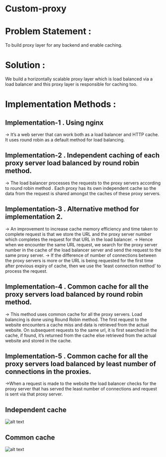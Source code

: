 # Custom-proxy

# Problem Statement :
To build proxy layer for any backend and enable caching.

# Solution :
We build a horizontally scalable proxy layer which is load balanced via a load balancer and this proxy layer is responsible for caching too.

# Implementation Methods :
## Implementation-1 . Using nginx
→  It’s a web server that can work both as a load balancer and HTTP cache. It uses round robin as a default method for load balancing.

## Implementation-2 . Independent caching of each proxy server load balanced by round robin method.
→ The load balancer processes the requests to the proxy servers according to round robin method . Each proxy has its own independent cache so the data from the request is shared amongst the caches of these proxy servers.

## Implementation-3 . Alternative method for implementation 2. 
→ An improvement to increase cache memory efficiency and time taken to complete request is that we store the URL and the proxy server number which completes the request for that URL in the load balancer.
→ Hence when we encounter the same URL request, we search for the proxy server number in the cache of the load balancer server and send the request to the same proxy server.
→ If the difference of number of connections between the proxy servers is more or the URL is being requested for the first time after previous expiry of cache, then we use the ‘least connection method’ to process the request.

## Implementation-4 . Common cache for all the proxy servers load balanced by round robin method.
→ This method uses common cache for all the proxy servers. Load balancing is done using Round Robin method. The first request to the website encounters a cache miss and data is retrieved from the actual website. On subsequent requests to the same url, it is first searched in the cache, if found, it’s returned from the cache else retrieved from the actual website and stored in the cache.

## Implementation-5 . Common cache for all the proxy servers load balanced by least number of connections in the proxies.
→When a request is made to the website the load balancer checks for the proxy server that has served the least number of connections and request is sent via that proxy server.

## Independent cache

![alt text](https://raw.githubusercontent.com/vkdhanaraj/Custom-proxy/master/images/independent_cache.png)

## Common cache

![alt text](https://raw.githubusercontent.com/vkdhanaraj/Custom-proxy/master/images/common_cache.png)
